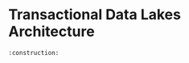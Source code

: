 # Transactional Data Lakes Architecture

```admonish warning title="Page under construction"
:construction:
```
